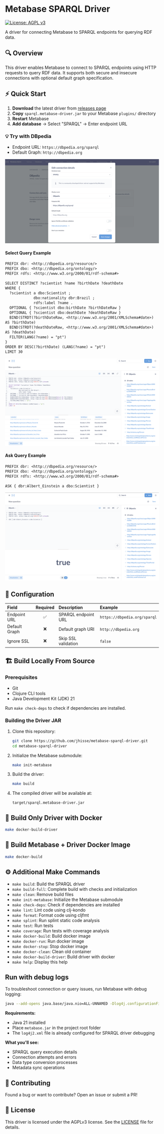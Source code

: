 # Metabase SPARQL Driver

[![License: AGPL v3](https://img.shields.io/badge/License-AGPL%20v3-blue.svg)](https://www.gnu.org/licenses/agpl-3.0)

A driver for connecting Metabase to SPARQL endpoints for querying RDF data.

## :mag: Overview

This driver enables Metabase to connect to SPARQL endpoints using HTTP requests to query RDF data. It supports both secure and insecure connections with optional default graph specification.

## :zap: Quick Start

1. **Download** the latest driver from [releases page](https://github.com/jhisse/metabase-sparql-driver/releases)
2. **Copy** `sparql.metabase-driver.jar` to your Metabase `plugins/` directory
3. **Restart** Metabase
4. **Add database** → Select "SPARQL" → Enter endpoint URL

### :bulb: Try with DBpedia

- Endpoint URL: `https://dbpedia.org/sparql`
- Default Graph: `http://dbpedia.org`

![DBpedia Connection](./images/sparql-connection.png)

#### Select Query Example

```sparql
PREFIX dbr: <http://dbpedia.org/resource/>
PREFIX dbo: <http://dbpedia.org/ontology/>
PREFIX rdfs: <http://www.w3.org/2000/01/rdf-schema#>

SELECT DISTINCT ?scientist ?name ?birthDate ?deathDate 
WHERE {
  ?scientist a dbo:Scientist ;
             dbo:nationality dbr:Brazil ;
             rdfs:label ?name .
  OPTIONAL { ?scientist dbo:birthDate ?birthDateRaw }
  OPTIONAL { ?scientist dbo:deathDate ?deathDateRaw }
  BIND(STRDT(?birthDateRaw, <http://www.w3.org/2001/XMLSchema#date>) AS ?birthDate)
  BIND(STRDT(?deathDateRaw, <http://www.w3.org/2001/XMLSchema#date>) AS ?deathDate)
  FILTER(LANG(?name) = "pt")
}
ORDER BY DESC(?birthDate) (LANG(?name) = "pt")
LIMIT 30
```

![DBpedia Select Query](./images/select-query-example.png)

#### Ask Query Example

```sparql
PREFIX dbr: <http://dbpedia.org/resource/>
PREFIX dbo: <http://dbpedia.org/ontology/>
PREFIX rdfs: <http://www.w3.org/2000/01/rdf-schema#>

ASK { dbr:Albert_Einstein a dbo:Scientist }
```

![DBpedia Ask Query](./images/ask-query-example.png)

## :wrench: Configuration

| Field         | Required | Description             | Example                       |
|:--------------|:--------:|:------------------------|:------------------------------|
| Endpoint URL  |   ✅     | SPARQL endpoint URL     | `https://dbpedia.org/sparql`  |
| Default Graph |   ❌     | Default graph URI       | `http://dbpedia.org`          |
| Ignore SSL    |   ❌     | Skip SSL validation     | `false`                       |

## :building_construction: Build Locally From Source

### Prerequisites

- Git
- Clojure CLI tools
- Java Development Kit (JDK) 21

Run `make check-deps` to check if dependencies are installed.

### Building the Driver JAR

1. Clone this repository:

   ```bash
   git clone https://github.com/jhisse/metabase-sparql-driver.git
   cd metabase-sparql-driver
   ```

2. Initialize the Metabase submodule:

   ```bash
   make init-metabase
   ```

3. Build the driver:

   ```bash
   make build
   ```

4. The compiled driver will be available at:

   ```text
   target/sparql.metabase-driver.jar
   ```

## :whale: Build Only Driver with Docker

```bash
make docker-build-driver
```

## :whale: Build Metabase + Driver Docker Image

```bash
make docker-build
```

## :gear: Additional Make Commands

- `make build`: Build the SPARQL driver
- `make build-full`: Complete build with checks and initialization
- `make clean`: Remove build files
- `make init-metabase`: Initialize the Metabase submodule
- `make check-deps`: Check if dependencies are installed
- `make lint`: Lint code using clj-kondo
- `make format`: Format code using cljfmt
- `make splint`: Run splint static code analysis
- `make test`: Run tests
- `make coverage`: Run tests with coverage analysis
- `make docker-build`: Build docker image
- `make docker-run`: Run docker image
- `make docker-stop`: Stop docker image
- `make docker-clean`: Clean old container
- `make docker-build-driver`: Build driver with docker
- `make help`: Display this help

## Run with debug logs

To troubleshoot connection or query issues, run Metabase with debug logging:

```bash
java --add-opens java.base/java.nio=ALL-UNNAMED -Dlog4j.configurationFile=file:./log4j2.xml -jar metabase.jar
```

**Requirements:**
- Java 21 installed
- Place `metabase.jar` in the project root folder
- The `log4j2.xml` file is already configured for SPARQL driver debugging

**What you'll see:**
- SPARQL query execution details
- Connection attempts and errors
- Data type conversion processes
- Metadata sync operations

## :handshake: Contributing

Found a bug or want to contribute? Open an issue or submit a PR!

## :page_facing_up: License

This driver is licensed under the AGPLv3 license. See the [LICENSE](LICENSE) file for details.
